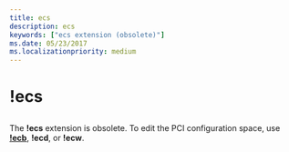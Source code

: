 ```yaml
---
title: ecs
description: ecs
keywords: ["ecs extension (obsolete)"]
ms.date: 05/23/2017
ms.localizationpriority: medium
---
```


# !ecs


## <span id="ddk__ecs_dbg"></span><span id="DDK__ECS_DBG"></span>


The **!ecs** extension is obsolete. To edit the PCI configuration space, use [**!ecb**](-ecb---ecd---ecw.md), **!ecd**, or **!ecw**.

 

 





